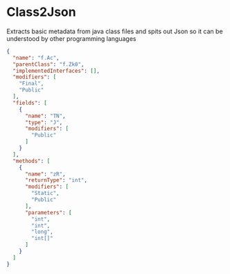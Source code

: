 # Class2Json

Extracts basic metadata from java class files and spits out Json so it can be understood by other programming languages

```json
{
  "name": "f.Ac",
  "parentClass": "f.Zk0",
  "implementedInterfaces": [],
  "modifiers": [
    "Final",
    "Public"
  ],
  "fields": [
    {
      "name": "TN",
      "type": "J",
      "modifiers": [
        "Public"
      ]
    }
  ],
  "methods": [
    {
      "name": "zR",
      "returnType": "int",
      "modifiers": [
        "Static",
        "Public"
      ],
      "parameters": [
        "int",
        "int",
        "long",
        "int[]"
      ]
    }
  ]
}
```